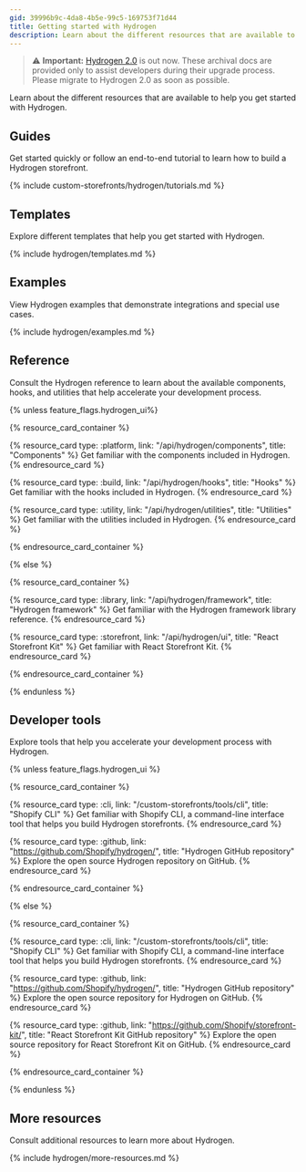 ```yaml
---
gid: 39996b9c-4da8-4b5e-99c5-169753f71d44
title: Getting started with Hydrogen
description: Learn about the different resources that are available to help you get started with Hydrogen.
---
```


> ⚠️ **Important:** [Hydrogen 2.0](https://hydrogen.shopify.dev) is out now. These archival docs are provided only to assist developers during their upgrade process. Please migrate to Hydrogen 2.0 as soon as possible.


Learn about the different resources that are available to help you get started with Hydrogen.

## Guides

Get started quickly or follow an end-to-end tutorial to learn how to build a Hydrogen storefront.

{% include custom-storefronts/hydrogen/tutorials.md %}

## Templates

Explore different templates that help you get started with Hydrogen.

{% include hydrogen/templates.md %}

## Examples

View Hydrogen examples that demonstrate integrations and special use cases.

{% include hydrogen/examples.md %}

## Reference

Consult the Hydrogen reference to learn about the available components, hooks, and utilities that help accelerate your development process.

{% unless feature_flags.hydrogen_ui%}

{% resource_card_container %}

{% resource_card type: :platform, link: "/api/hydrogen/components", title: "Components" %}
Get familiar with the components included in Hydrogen.
{% endresource_card %}

{% resource_card type: :build, link: "/api/hydrogen/hooks", title: "Hooks" %}
Get familiar with the hooks included in Hydrogen.
{% endresource_card %}

{% resource_card type: :utility, link: "/api/hydrogen/utilities", title: "Utilities" %}
Get familiar with the utilities included in Hydrogen.
{% endresource_card %}

{% endresource_card_container %}

{% else %}

{% resource_card_container %}

{% resource_card type: :library, link: "/api/hydrogen/framework", title: "Hydrogen framework" %}
Get familiar with the Hydrogen framework library reference.
{% endresource_card %}

{% resource_card type: :storefront, link: "/api/hydrogen/ui", title: "React Storefront Kit" %}
Get familiar with React Storefront Kit.
{% endresource_card %}

{% endresource_card_container %}

{% endunless %}

## Developer tools

Explore tools that help you accelerate your development process with Hydrogen.

{% unless feature_flags.hydrogen_ui %}

{% resource_card_container %}

{% resource_card type: :cli, link: "/custom-storefronts/tools/cli", title: "Shopify CLI" %}
Get familiar with Shopify CLI, a command-line interface tool that helps you build Hydrogen storefronts.
{% endresource_card %}

{% resource_card type: :github, link: "https://github.com/Shopify/hydrogen/", title: "Hydrogen GitHub repository" %}
Explore the open source Hydrogen repository on GitHub.
{% endresource_card %}

{% endresource_card_container %}

{% else %}

{% resource_card_container %}

{% resource_card type: :cli, link: "/custom-storefronts/tools/cli", title: "Shopify CLI" %}
Get familiar with Shopify CLI, a command-line interface tool that helps you build Hydrogen storefronts.
{% endresource_card %}

{% resource_card type: :github, link: "https://github.com/Shopify/hydrogen/", title: "Hydrogen GitHub repository" %}
Explore the open source repository for Hydrogen on GitHub.
{% endresource_card %}

{% resource_card type: :github, link: "https://github.com/Shopify/storefront-kit/", title: "React Storefront Kit GitHub repository" %}
Explore the open source repository for React Storefront Kit on GitHub.
{% endresource_card %}

{% endresource_card_container %}

{% endunless %}

## More resources

Consult additional resources to learn more about Hydrogen.

{% include hydrogen/more-resources.md %}

